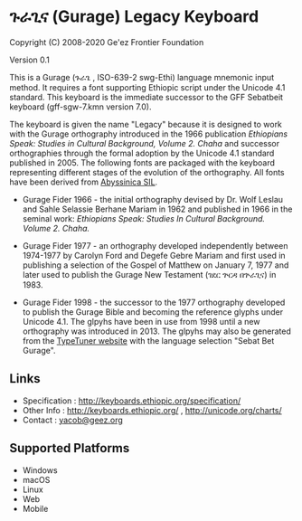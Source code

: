 ጉራጊና (Gurage) Legacy Keyboard
============================

Copyright (C) 2008-2020 Ge'ez Frontier Foundation

Version 0.1

This is a Gurage (ጉራጌ , ISO-639-2 swg-Ethi) language mnemonic input method.  It requires a font
supporting Ethiopic script under the Unicode 4.1 standard. This keyboard is the immediate
successor to the GFF Sebatbeit keyboard (gff-sgw-7.kmn version 7.0).

The keyboard is given the name "Legacy" because it is designed to work with the Gurage
orthography introduced in the 1966 publication *Ethiopians Speak: Studies in Cultural
Background, Volume 2. Chaha* and successor orthographies through the formal adoption by
the Unicode 4.1 standard published in 2005. The following fonts are packaged with the
keyboard representing different stages of the evolution of the orthography.  All fonts
have been derived from [Abyssinica SIL](https://software.sil.org/abyssinica/).

* Gurage Fider 1966 - the initial orthography devised by Dr. Wolf Leslau and Sahle Selassie
                      Berhane Mariam in 1962 and published in 1966 in the seminal work:
                      *Ethiopians Speak: Studies In Cultural Background. Volume 2. Chaha.*

* Gurage Fider 1977 - an orthography developed independently between 1974-1977 by Carolyn Ford
                      and Degefe Gebre Mariam and first used in publishing a selection of
                      the Gospel of Matthew on January 7, 1977 and later used to publish the
                      Gurage New Testament (ገደር ጕርዳ በጕራጊና) in 1983.

* Gurage Fider 1998 - the successor to the 1977 orthography developed to publish the 
                      Gurage Bible and becoming the reference glyphs under Unicode 4.1.
                      The glpyhs have been in use from 1998 until a new orthography was
                      introduced in 2013. The glpyhs may also be generated from the
                      [TypeTuner website](https://scripts.sil.org/ttw/fonts3go.cgi)
                      with the language selection "Sebat Bet Gurage".


Links
-----

 * Specification :  http://keyboards.ethiopic.org/specification/
 * Other Info    :  http://keyboards.ethiopic.org/ , http://unicode.org/charts/
 * Contact       :  yacob@geez.org


Supported Platforms
-------------------
 * Windows
 * macOS
 * Linux 
 * Web
 * Mobile
